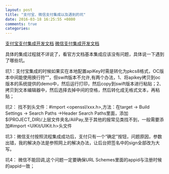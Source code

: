 ```yaml
---
layout: post
title: "支付宝、微信支付集成以及遇到的坑"
date: 2016-03-18 16:25:55 +0800
comments: true
categories: 
---
```

[支付宝支付集成开发文档](https://doc.open.alipay.com/doc2/detail.htm?spm=a219a.7629140.0.0.oyqOmT&treeId=59&articleId=103676&docType=1)
[微信支付集成开发文档](https://pay.weixin.qq.com/wiki/doc/api/app/app.php?chapter=8_5)

具体的集成过程就不详说了，看官方文档基本集成应该没有问题，具体说一下遇到了哪些坑。

<!--more-->

坑1：支付宝集成的时候如果实在本地配置apiKey时需是转化为pkcs8格式，OC版本中间能使用换行符"\"，但swift版本不允许,有两个办法，1、将apikey拷贝到oc版本的系统提供的demo中，然后运行打印，然后copy到swift版本进行粘贴；2、拷贝到文本编辑器中，然后选择去掉中间的空格，然后转化成无格式文本，再粘贴；

坑2： 找不到头文件：#import <openssl/xxx.h>,方法：在target  -> Build Settings -> Search Paths ->Header Search Paths里面，添加 $(PROJECT_DIR)/上层文件夹名/AliPay,至于其他的报常见类找不到，一般需要添加#import <UIKit/UIKit.h>头文件

坑3：微信支付按照流程集成成功后，支付只有一个“确定”按钮，问题原因，参数出错，我的解决办法是参照网上的解决办法，让后台把签名中的sign全部改为大写。

坑4： 微信不能回调,这个问题一定要确保URL Schemes里面的appid与注册时候的appid一致；